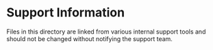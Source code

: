 # Support Information

Files in this directory are linked from various internal support tools and should not be changed without notifying the support team.
